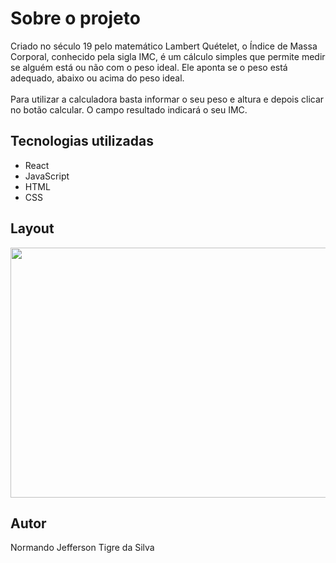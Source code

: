 # Sobre o projeto
Criado no século 19 pelo matemático Lambert Quételet, o Índice de Massa Corporal, conhecido pela sigla IMC, é um cálculo simples que permite medir se alguém está ou não com o peso ideal. Ele aponta se o peso está adequado, abaixo ou  acima do peso ideal. <br> <br>
Para utilizar a calculadora basta informar o seu peso e altura e depois clicar no botão calcular. O campo resultado indicará o seu IMC.

## Tecnologias utilizadas
- React
- JavaScript
- HTML
- CSS

## Layout

<div>
 <img src="https://user-images.githubusercontent.com/85883895/163037642-f2e2dde2-c6ca-4115-aaa9-e0ae51bfa100.png" width="700px" height="400px" />
</div>

## Autor
Normando Jefferson Tigre da Silva
